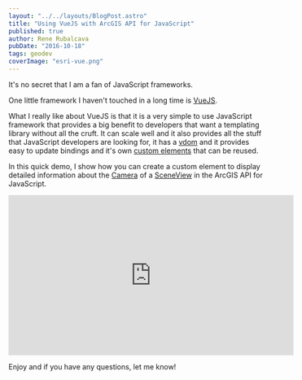 ```yaml
---
layout: "../../layouts/BlogPost.astro"
title: "Using VueJS with ArcGIS API for JavaScript"
published: true
author: Rene Rubalcava
pubDate: "2016-10-18"
tags: geodev
coverImage: "esri-vue.png"
---
```


It's no secret that I am a fan of JavaScript frameworks.

One little framework I haven't touched in a long time is [VueJS](https://vuejs.org/).

What I really like about VueJS is that it is a very simple to use JavaScript framework that provides a big benefit to developers that want a templating library without all the cruft. It can scale well and it also provides all the stuff that JavaScript developers are looking for, it has a [vdom](https://jbi.sh/what-is-virtual-dom/) and it provides easy to update bindings and it's own [custom elements](http://webcomponents.org/polyfills/custom-elements/) that can be reused.

In this quick demo, I show how you can create a custom element to display detailed information about the [Camera](https://developers.arcgis.com/javascript/latest/api-reference/esri-Camera.html) of a [SceneView](https://developers.arcgis.com/javascript/latest/api-reference/esri-views-SceneView.html) in the ArcGIS API for JavaScript.

<iframe width="560" height="315" src="https://www.youtube.com/embed/zbxIGMoscU4" frameborder="0" allowfullscreen></iframe>

Enjoy and if you have any questions, let me know!
